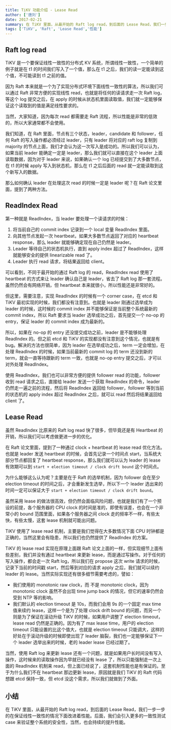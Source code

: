 ```yaml
---
title: TiKV 功能介绍 - Lease Read
author: ['唐刘']
date: 2017-02-21
summary: 在 TiKV 里面，从最开始的 Raft log read，到后面的 Lease Read，我们一步一步的在保证线性一致性的情况下面改进着性能。后面，我们会引入更多的一致性测试 case 来验证整个系统的安全性，当然，也会持续的提升性能。
tags: ['TiKV', 'Raft', 'Lease Read','性能']
---
```



##  Raft log read

TiKV 是一个要保证线性一致性的分布式 KV 系统，所谓线性一致性，一个简单的例子就是在 t1 的时间我们写入了一个值，那么在 t1 之后，我们的读一定能读到这个值，不可能读到 t1 之前的值。

因为 Raft 本来就是一个为了实现分布式环境下面线性一致性的算法，所以我们可以通过 Raft 非常方便的实现线性 read，也就是将任何的读请求走一次 Raft log，等这个 log 提交之后，在 apply 的时候从状态机里面读取值，我们就一定能够保证这个读取到的值是满足线性要求的。

当然，大家知道，因为每次 read 都需要走 Raft 流程，所以性能是非常的低效的，所以大家通常都不会使用。

我们知道，在 Raft 里面，节点有三个状态，leader，candidate 和 follower，任何 Raft 的写入操作都必须经过 leader，只有 leader 将对应的 raft log 复制到 majority 的节点上面，我们才会认为这一次写入是成功的。所以我们可以认为，如果当前 leader 能确定一定是 leader，那么我们就可以直接在这个 leader 上面读取数据，因为对于 leader 来说，如果确认一个 log 已经提交到了大多数节点，在 t1 的时候 apply 写入到状态机，那么在 t1 之后后面的 read 就一定能读取到这个新写入的数据。

那么如何确认 leader 在处理这次 read 的时候一定是 leader 呢？在 Raft 论文里面，提到了两种方法。

## ReadIndex Read

第一种就是 ReadIndex，当 leader 要处理一个读请求的时候：

1. 将当前自己的 commit index 记录到一个 local 变量 ReadIndex 里面。
2. 向其他节点发起一次 heartbeat，如果大多数节点返回了对应的 heartbeat response，那么 leader 就能够确定现在自己仍然是 leader。
3. Leader 等待自己的状态机执行，直到 apply index 超过了 ReadIndex，这样就能够安全的提供 linearizable read 了。
4. Leader 执行 read 请求，将结果返回给 client。

可以看到，不同于最开始的通过 Raft log 的 read，ReadIndex read 使用了 heartbeat 的方式来让 leader 确认自己是 leader，省去了 Raft log 那一套流程。虽然仍然会有网络开销，但 heartbeat 本来就很小，所以性能还是非常好的。

但这里，需要注意，实现 ReadIndex 的时候有一个 corner case，在 etcd 和 TiKV 最初实现的时候，我们都没有注意到。也就是 leader 刚通过选举成为 leader 的时候，这时候的 commit index 并不能够保证是当前整个系统最新的 commit index，所以 Raft 要求当 leader 选举成功之后，首先提交一个 no-op 的 entry，保证 leader 的 commit index 成为最新的。

所以，如果在 no-op 的 entry 还没提交成功之前，leader 是不能够处理 ReadIndex 的。但之前 etcd 和 TiKV 的实现都没有注意到这个情况，也就是有 bug。解决的方法也很简单，因为 leader 在选举成功之后，term 一定会增加，在处理 ReadIndex 的时候，如果当前最新的 commit log 的 term 还没到新的 term，就会一直等待跟新的 term 一致，也就是 no-op entry 提交之后，才可以对外处理 ReadIndex。

使用 ReadIndex，我们也可以非常方便的提供 follower read 的功能，follower 收到 read 请求之后，直接给 leader 发送一个获取 ReadIndex 的命令，leader 仍然走一遍之前的流程，然后将 ReadIndex 返回给 follower，follower 等到当前的状态机的 apply index 超过 ReadIndex 之后，就可以 read 然后将结果返回给 client 了。

## Lease Read

虽然 ReadIndex 比原来的 Raft log read 快了很多，但毕竟还是有 Heartbeat 的开销，所以我们可以考虑做更进一步的优化。

在 Raft 论文里面，提到了一种通过 clock + heartbeat 的 lease read 优化方法。也就是 leader 发送 heartbeat 的时候，会首先记录一个时间点 start，当系统大部分节点都回复了 heartbeat response，那么我们就可以认为 leader  的 lease 有效期可以到 `start + election timeout / clock drift bound` 这个时间点。

为什么能够这么认为呢？主要是在于 Raft 的选举机制，因为 follower 会在至少 election timeout 的时间之后，才会重新发生选举，所以下一个 leader 选出来的时间一定可以保证大于 `start + election timeout / clock drift bound`。

虽然采用 lease 的做法很高效，但仍然会面临风险问题，也就是我们有了一个预设的前提，各个服务器的 CPU clock 的时间是准的，即使有误差，也会在一个非常小的 bound 范围里面，如果各个服务器之间 clock 走的频率不一样，有些太快，有些太慢，这套 lease 机制就可能出问题。

TiKV 使用了 lease read 机制，主要是我们觉得在大多数情况下面 CPU 时钟都是正确的，当然这里会有隐患，所以我们也仍然提供了 ReadIndex 的方案。

TiKV 的 lease read 实现在原理上面跟 Raft 论文上面的一样，但实现细节上面有些差别，我们并没有通过 heartbeat 来更新 lease，而是通过写操作。对于任何的写入操作，都会走一次 Raft log，所以我们在 propose 这次 write 请求的时候，记录下当前的时间戳 start，然后等到对应的请求 apply 之后，我们就可以续约 leader 的 lease。当然实际实现还有很多细节需要考虑的，譬如：

+ 我们使用的 monotonic raw clock，而 不是 monotonic clock，因为 monotonic clock 虽然不会出现 time jump back 的情况，但它的速率仍然会受到 NTP 等的影响。
+ 我们默认的 election timeout 是 10s，而我们会用 9s 的一个固定 max time 值来续约 lease，这样一个是为了处理 clock drift bound 的问题，而另一个则是为了保证在滚动升级 TiKV 的时候，如果用户调整了 election timeout，lease read 仍然是正确的。因为有了 max lease time，用户的 election timeout 只能设置的比这个值大，也就是 election timeout 只能调大，这样的好处在于滚动升级的时候即使出现了 leader 脑裂，我们也一定能够保证下一个 leader 选举出来的时候，老的 leader lease 已经过期了。

当然，使用 Raft log 来更新 lease 还有一个问题，就是如果用户长时间没有写入操作，这时候来的读取操作因为早就已经没有 lease 了，所以只能强制走一次上面的 ReadIndex 机制来 read，但上面已经说了，这套机制性能也是有保证的。至于为什么我们不在 heartbeat 那边更新 lease，原因就是我们 TiKV 的 Raft 代码想跟 etcd 保持一致，但 etcd 没这个需求，所以我们就做到了外面。

## 小结

在 TiKV 里面，从最开始的 Raft log read，到后面的 Lease Read，我们一步一步的在保证线性一致性的情况下面改进着性能。后面，我们会引入更多的一致性测试 case 来验证整个系统的安全性，当然，也会持续的提升性能。
